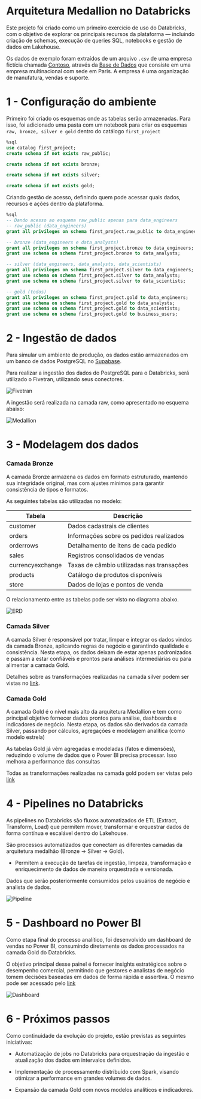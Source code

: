 # Arquitetura Medallion no Databricks

Este projeto foi criado como um primeiro exercício de uso do Databricks, com o objetivo de explorar os principais recursos da plataforma — incluindo criação de schemas, execução de queries SQL, notebooks e gestão de dados em Lakehouse.

Os dados de exemplo foram extraídos de um arquivo `.csv` de uma empresa fictícia chamada [Contoso](https://learn.microsoft.com/pt-br/microsoft-365/enterprise/contoso-overview?view=o365-worldwide), através da [Base de Dados](https://github.com/sql-bi/Contoso-Data-Generator-V2-Data/releases/tag/ready-to-use-data) que consiste em uma empresa multinacional com sede em Paris. A empresa é uma organização de manufatura, vendas e suporte.

# 1 - Configuração do ambiente
Primeiro foi criado os esquemas onde as tabelas serão armazenadas. Para isso, foi adicionado uma pasta com um notebook para criar os esquemas `raw, bronze, silver e gold` dentro do catálogo `first_project`

```sql
%sql
use catalog first_project;
create schema if not exists raw_public;

create schema if not exists bronze;

create schema if not exists silver;

create schema if not exists gold;
```

Criando gestão de acesso, definindo quem pode acessar quais dados, recursos e ações dentro da plataforma.

```sql
%sql
-- Dando acesso ao esquema raw_public apenas para data_engineers
-- raw_public (data_engineers)
grant all privileges on schema first_project.raw_public to data_engineers;

-- bronze (data_engineers e data_analysts)
grant all privileges on schema first_project.bronze to data_engineers;
grant use schema on schema first_project.bronze to data_analysts;

-- silver (data_engineers, data_analysts, data_scientists)
grant all privileges on schema first_project.silver to data_engineers;
grant use schema on schema first_project.silver to data_analysts;
grant use schema on schema first_project.silver to data_scientists;

-- gold (todos)
grant all privileges on schema first_project.gold to data_engineers;
grant use schema on schema first_project.gold to data_analysts;
grant use schema on schema first_project.gold to data_scientists;
grant use schema on schema first_project.gold to business_users;
```

# 2 - Ingestão de dados
Para simular um ambiente de produção, os dados estão armazenados em um banco de dados PostgreSQL no [Supabase](https://supabase.com/).

Para realizar a ingestão dos dados do PostgreSQL para o Databricks, será utilizado o Fivetran, utilizando seus conectores.

![Fivetran](/images/fivetran.png)

A ingestão será realizada na camada raw, como apresentado no esquema abaixo:

![Medallion](./images/medallion.png)

# 3 - Modelagem dos dados

### Camada Bronze
A camada Bronze armazena os dados em formato estruturado, mantendo sua integridade original, mas com ajustes mínimos para garantir consistência de tipos e formatos.

As seguintes tabelas são utilizadas no modelo:

| Tabela           | Descrição                                       |
|------------------|-------------------------------------------------|
| customer         | Dados cadastrais de clientes                    |
| orders           | Informações sobre os pedidos realizados         |
| orderrows        | Detalhamento de itens de cada pedido            |
| sales            | Registros consolidados de vendas                |
| currencyexchange | Taxas de câmbio utilizadas nas transações       |
| products         | Catálogo de produtos disponíveis                |
| store            | Dados de lojas e pontos de venda                |

O relacionamento entre as tabelas pode ser visto no diagrama abaixo.

![ERD](./images/erd_antes.png)

### Camada Silver
A camada Silver é responsável por tratar, limpar e integrar os dados vindos da camada Bronze, aplicando regras de negócio e garantindo qualidade e consistência.
Nesta etapa, os dados deixam de estar apenas padronizados e passam a estar confiáveis e prontos para análises intermediárias ou para alimentar a camada Gold.

Detalhes sobre as transformações realizadas na camada silver podem ser vistas no [link](https://github.com/diogo-minoru/first_project_databricks/tree/main/silver).

### Camada Gold
A camada Gold é o nível mais alto da arquitetura Medallion e tem como principal objetivo fornecer dados prontos para análise, dashboards e indicadores de negócio.
Nesta etapa, os dados são derivados da camada Silver, passando por cálculos, agregações e modelagem analítica (como modelo estrela)

As tabelas Gold já vêm agregadas e modeladas (fatos e dimensões), reduzindo o volume de dados que o Power BI precisa processar. Isso melhora a performance das consultas

Todas as transformações realizadas na camada gold podem ser vistas pelo [link](https://github.com/diogo-minoru/first_project_databricks/tree/main/gold)

# 4 - Pipelines no Databricks
As pipelines no Databricks são fluxos automatizados de ETL (Extract, Transform, Load) que permitem mover, transformar e orquestrar dados de forma contínua e escalável dentro do Lakehouse.

São processos automatizados que conectam as diferentes camadas da arquitetura medalhão (Bronze → Silver → Gold).
* Permitem a execução de tarefas de ingestão, limpeza, transformação e enriquecimento de dados de maneira orquestrada e versionada.

Dados que serão posteriormente consumidos pelos usuários de negócio e analista de dados.

![Pipeline](./images/pipelinedatabricks.png)

# 5 - Dashboard no Power BI
Como etapa final do processo analítico, foi desenvolvido um dashboard de vendas no Power BI, consumindo diretamente os dados processados na camada Gold do Databricks.

O objetivo principal desse painel é fornecer insights estratégicos sobre o desempenho comercial, permitindo que gestores e analistas de negócio tomem decisões baseadas em dados de forma rápida e assertiva.
O mesmo pode ser acessado pelo [link](https://app.powerbi.com/view?r=eyJrIjoiZDhlNjg1YzAtYTk3NS00NDc5LWI0ZDUtNjc2NjJmZjZjNDVjIiwidCI6Ijg4NTA2YTc5LWZlYTctNDAwYS1hOTc4LTc1ZjAxMGYzMDcxZiJ9)

![Dashboard](./images/dashboard.png)

# 6 - Próximos passos
Como continuidade da evolução do projeto, estão previstas as seguintes iniciativas:

* Automatização de jobs no Databricks para orquestração da ingestão e atualização dos dados em intervalos definidos.

* Implementação de processamento distribuído com Spark, visando otimizar a performance em grandes volumes de dados.

* Expansão da camada Gold com novos modelos analíticos e indicadores.
